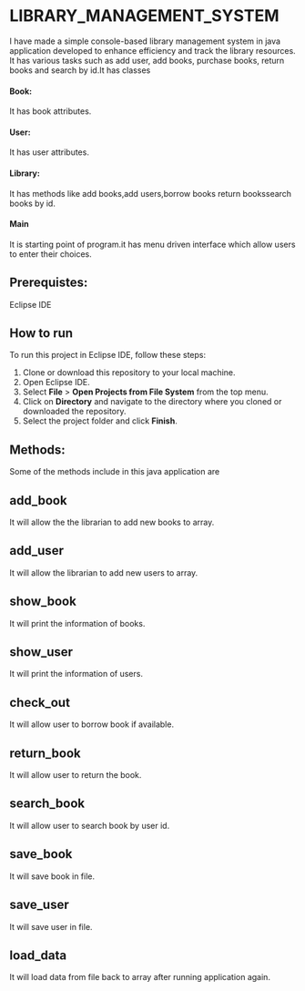 # LIBRARY_MANAGEMENT_SYSTEM
I have made a simple console-based library management system in java application developed to enhance efficiency and track the library resources. It has various tasks such as add user, add books, purchase books, return books and search by id.It has classes
#### Book:
It has book attributes.
#### User:
It has user attributes.
#### Library:
It has methods like add books,add users,borrow books return bookssearch books by id.
#### Main
It is starting point of program.it has menu driven interface which allow users to enter their choices.
## Prerequistes:
Eclipse IDE
## How to run
To run this project in Eclipse IDE, follow these steps:
1. Clone or download this repository to your local machine.
2. Open Eclipse IDE.
3. Select **File** > **Open Projects from File System** from the top menu.
4. Click on **Directory** and navigate to the directory where you cloned or downloaded the repository.
5. Select the project folder and click **Finish**.
## Methods:
Some of the methods include in this java application are
## add_book
It will allow the the librarian to add new books to array.
## add_user
It will allow the librarian to add new users to array.
## show_book
It will print the information of books.
## show_user
It will print the information of users.
## check_out
It will allow user to borrow book if available.
## return_book
It will allow user to return the book.
## search_book
It will allow user to search book by user id.
## save_book
It will save book in file.
## save_user
It will save user in file.
## load_data
It will load data from file back to array after running application again.




